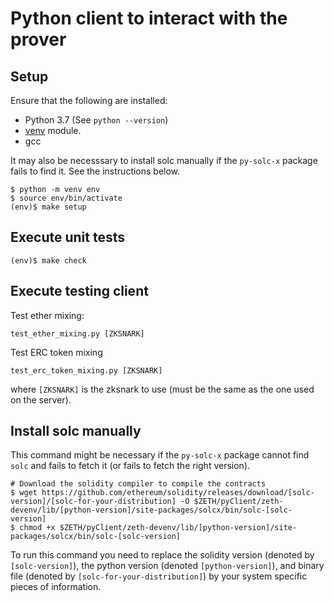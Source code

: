# Python client to interact with the prover

## Setup

Ensure that the following are installed:

- Python 3.7 (See `python --version`)
- [venv](https://docs.python.org/3/library/venv.html#module-venv) module.
- gcc

It may also be necesssary to install solc manually if the `py-solc-x` package
fails to find it. See the instructions below.

```console
$ python -m venv env
$ source env/bin/activate
(env)$ make setup
```

## Execute unit tests

```console
(env)$ make check
```

## Execute testing client

Test ether mixing:
```console
test_ether_mixing.py [ZKSNARK]
```

Test ERC token mixing
```console
test_erc_token_mixing.py [ZKSNARK]
```

where `[ZKSNARK]` is the zksnark to use (must be the same as the one used on
the server).

## Install solc manually

This command might be necessary if the `py-solc-x` package cannot find `solc`
and fails to fetch it (or fails to fetch the right version).

```console
# Download the solidity compiler to compile the contracts
$ wget https://github.com/ethereum/solidity/releases/download/[solc-version]/[solc-for-your-distribution] -O $ZETH/pyClient/zeth-devenv/lib/[python-version]/site-packages/solcx/bin/solc-[solc-version]
$ chmod +x $ZETH/pyClient/zeth-devenv/lib/[python-version]/site-packages/solcx/bin/solc-[solc-version]
```

To run this command you need to replace the solidity version (denoted by
`[solc-version]`), the python version (denoted `[python-version]`), and binary
file (denoted by `[solc-for-your-distribution]`) by your system specific pieces
of information.
